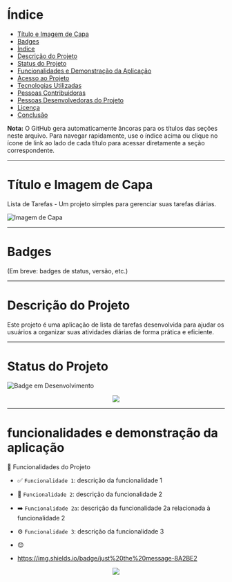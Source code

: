 # Índice

* [Título e Imagem de Capa](#título-e-imagem-de-capa)
* [Badges](#badges)
* [Índice](#índice)
* [Descrição do Projeto](#descrição-do-projeto)
* [Status do Projeto](#status-do-projeto)
* [Funcionalidades e Demonstração da Aplicação](#funcionalidades-e-demonstração-da-aplicação)
* [Acesso ao Projeto](#acesso-ao-projeto)
* [Tecnologias Utilizadas](#tecnologias-utilizadas)
* [Pessoas Contribuidoras](#pessoas-contribuidoras)
* [Pessoas Desenvolvedoras do Projeto](#pessoas-desenvolvedoras-do-projeto)
* [Licença](#licença)
* [Conclusão](#conclusão)

**Nota:** O GitHub gera automaticamente âncoras para os títulos das seções neste arquivo. Para navegar rapidamente, use o índice acima ou clique no ícone de link ao lado de cada título para acessar diretamente a seção correspondente.

---

# Título e Imagem de Capa

Lista de Tarefas - Um projeto simples para gerenciar suas tarefas diárias.

![Imagem de Capa](caminho/para/imagem-de-capa.png)

---

# Badges

(Em breve: badges de status, versão, etc.)

---

# Descrição do Projeto

Este projeto é uma aplicação de lista de tarefas desenvolvida para ajudar os usuários a organizar suas atividades diárias de forma prática e eficiente.

---

# Status do Projeto

![Badge em Desenvolvimento](http://img.shields.io/static/v1?label=STATUS&message=EM%20DESENVOLVIMENTO&color=GREEN&style=for-the-badge)



<p align="center">
<img loading="lazy" src="http://img.shields.io/static/v1?label=STATUS&message=EM%20DESENVOLVIMENTO&color=GREEN&style=for-the-badge"/>
</p>

---

# funcionalidades e demonstração da aplicação
 :hammer: Funcionalidades do Projeto

- :white_check_mark: `Funcionalidade 1`: descrição da funcionalidade 1
- :rocket: `Funcionalidade 2`: descrição da funcionalidade 2
- :arrow_right: `Funcionalidade 2a`: descrição da funcionalidade 2a relacionada à funcionalidade 2
- :gear: `Funcionalidade 3`: descrição da funcionalidade 3

- :blush:

 - https://img.shields.io/badge/just%20the%20message-8A2BE2

 <p align="center">
<img loading="lazy" src="https://img.shields.io/badge/just%20the%20message-8A2BE2"/>
</p>
